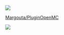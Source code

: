 <img src=https://c.tenor.com/5BYK-WS0__gAAAAd/tenor.gif>

[Margouta/PluginOpenMC](https://github.com/Margouta/PluginOpenMC)

<a href="https://github.com/Margouta/PluginOpenMC/graphs/contributors">
  <img src="https://contrib.rocks/image?repo=Margouta/PluginOpenMC" />
</a>
